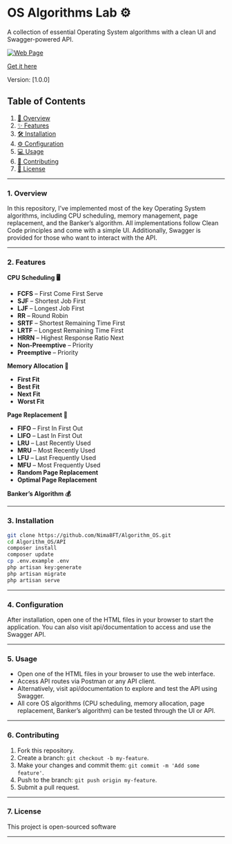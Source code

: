 # OS Algorithms Lab ⚙️

A collection of essential Operating System algorithms with a clean UI and Swagger-powered API.

[![Web Page](https://github.com/Nima8FT/Algorithm_OS)](https://postimg.cc/wtgvBCWX)

[Get it here](https://github.com/Nima8FT/Algorithm_OS)

Version: [1.0.0]
## Table of Contents

1. [🚀 Overview](#1-overview)
2. [✨ Features](#2-features)
3. [🛠️ Installation](#3-installation)
4. [⚙️ Configuration](#4-configuration)
5. [💻 Usage](#5-usage)
6. [🤝 Contributing](#6-contributing)
7. [📝 License](#7-license)

---

### 1. Overview

In this repository, I’ve implemented most of the key Operating System algorithms, including CPU scheduling, memory management, page replacement, and the Banker’s algorithm. All implementations follow Clean Code principles and come with a simple UI. Additionally, Swagger is provided for those who want to interact with the API.

---

### 2. Features

**CPU Scheduling 🖥️**
- **FCFS** – First Come First Serve
- **SJF** – Shortest Job First
- **LJF** – Longest Job First
- **RR** – Round Robin
- **SRTF** – Shortest Remaining Time First
- **LRTF** – Longest Remaining Time First
- **HRRN** – Highest Response Ratio Next
- **Non-Preemptive** – Priority
- **Preemptive** – Priority

**Memory Allocation 🧠**
- **First Fit**
- **Best Fit**
- **Next Fit**
- **Worst Fit**

**Page Replacement 📄**
- **FIFO** – First In First Out
- **LIFO** – Last In First Out
- **LRU** – Last Recently Used
- **MRU** – Most Recently Used
- **LFU** – Last Frequently Used
- **MFU** – Most Frequently Used
- **Random Page Replacement**
- **Optimal Page Replacement**

**Banker’s Algorithm 💰**
    
---

### 3. Installation

```bash
git clone https://github.com/Nima8FT/Algorithm_OS.git
cd Algorithm_OS/API
composer install
composer update
cp .env.example .env
php artisan key:generate
php artisan migrate
php artisan serve
```

---

### 4. Configuration

After installation, open one of the HTML files in your browser to start the application.
You can also visit api/documentation to access and use the Swagger API.

---

### 5. Usage

- Open one of the HTML files in your browser to use the web interface.
- Access API routes via Postman or any API client.
- Alternatively, visit api/documentation to explore and test the API using Swagger.
- All core OS algorithms (CPU scheduling, memory allocation, page replacement, Banker’s algorithm) can be tested through the UI or API.

---

### 6. Contributing

1. Fork this repository.
2. Create a branch: `git checkout -b my-feature`.
3. Make your changes and commit them: `git commit -m 'Add some feature'`.
4. Push to the branch: `git push origin my-feature`.
5. Submit a pull request.

---

### 7. License

This project is open-sourced software

---

